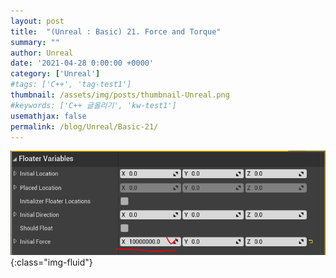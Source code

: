 ```yaml
---
layout: post
title:  "(Unreal : Basic) 21. Force and Torque"
summary: ""
author: Unreal
date: '2021-04-28 0:00:00 +0000'
category: ['Unreal']
#tags: ['C++', 'tag-test1']
thumbnail: /assets/img/posts/thumbnail-Unreal.png
#keywords: ['C++ 글올리기', 'kw-test1']
usemathjax: false
permalink: /blog/Unreal/Basic-21/
---
```


![](/assets/img/posts/Unreal/Basic-21-1.PNG){:class="img-fluid"}



